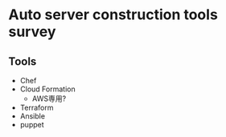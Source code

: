 # Auto server construction tools survey

## Tools
- Chef
- Cloud Formation
  - AWS専用?
- Terraform
- Ansible
- puppet
